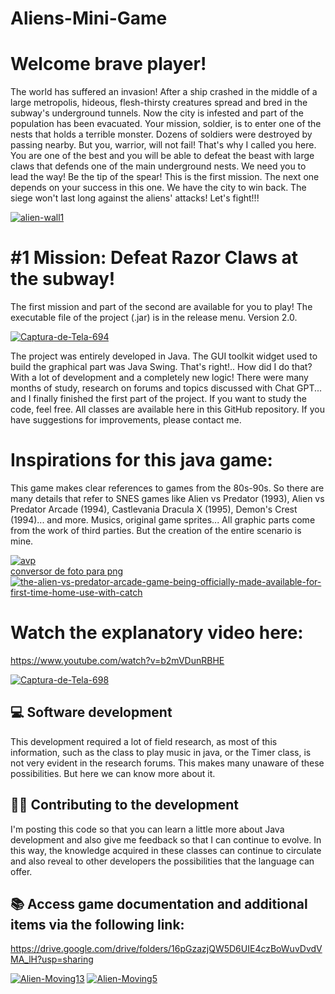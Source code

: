 # Aliens-Mini-Game
# Welcome brave player!
The world has suffered an invasion! After a ship crashed in the middle of a large metropolis, hideous, flesh-thirsty creatures spread and bred in the subway's underground tunnels. Now the city is infested and part of the population has been evacuated.
Your mission, soldier, is to enter one of the nests that holds a terrible monster. Dozens of soldiers were destroyed by passing nearby. But you, warrior, will not fail! That's why I called you here. You are one of the best and you will be able to defeat the beast with large claws that defends one of the main underground nests.
We need you to lead the way! Be the tip of the spear!
This is the first mission. The next one depends on your success in this one. We have the city to win back. The siege won't last long against the aliens' attacks! Let's fight!!!

<a href="https://imgbb.com/"><img src="https://i.ibb.co/mqHXf2M/alien-wall1.gif" alt="alien-wall1" border="0"></a>

# #1 Mission: Defeat Razor Claws at the subway!
The first mission and part of the second are available for you to play! The executable file of the project (.jar) is in the release menu. Version 2.0.

<a href="https://ibb.co/jVX2rRQ"><img src="https://i.ibb.co/cbnHrLZ/Captura-de-Tela-694.png" alt="Captura-de-Tela-694" border="0"></a>

The project was entirely developed in Java. The GUI toolkit widget used to build the graphical part was Java Swing. That's right!.. How did I do that? With a lot of development and a completely new logic! There were many months of study, research on forums and topics discussed with Chat GPT... and I finally finished the first part of the project. If you want to study the code, feel free. All classes are available here in this GitHub repository. If you have suggestions for improvements, please contact me.

# Inspirations for this java game:
This game makes clear references to games from the 80s-90s. So there are many details that refer to SNES games like Alien vs Predator (1993), Alien vs Predator Arcade (1994), Castlevania Dracula X (1995), Demon's Crest (1994)... and more. Musics, original game sprites... All graphic parts come from the work of third parties. But the creation of the entire scenario is mine.

<a href="https://ibb.co/mh7XsGt"><img src="https://i.ibb.co/5sVnD6v/avp.jpg" alt="avp" border="0"></a><br /><a target='_blank' href='https://pt-br.imgbb.com/'>conversor de foto para png</a><br />
<a href="https://ibb.co/8Nx8vxP"><img src="https://i.ibb.co/zQ2f92P/the-alien-vs-predator-arcade-game-being-officially-made-available-for-first-time-home-use-with-catch.webp" alt="the-alien-vs-predator-arcade-game-being-officially-made-available-for-first-time-home-use-with-catch" border="0"></a>




# Watch the explanatory video here:
https://www.youtube.com/watch?v=b2mVDunRBHE

<a href="https://ibb.co/BqrT0bL"><img src="https://i.ibb.co/NZmWc5x/Captura-de-Tela-698.png" alt="Captura-de-Tela-698" border="0"></a>

## 💻 Software development
This development required a lot of field research, as most of this information, such as the class to play music in java, or the Timer class, is not very evident in the research forums. This makes many unaware of these possibilities. But here we can know more about it.
## 👨‍🎓 Contributing to the development
I'm posting this code so that you can learn a little more about Java development and also give me feedback so that I can continue to evolve. In this way, the knowledge acquired in these classes can continue to circulate and also reveal to other developers the possibilities that the language can offer.
## 📚 Access game documentation and additional items via the following link:
https://drive.google.com/drive/folders/16pGzazjQW5D6UIE4czBoWuvDvdVMA_lH?usp=sharing

<a href="https://imgbb.com/"><img src="https://i.ibb.co/BCdNtdq/Alien-Moving13.gif" alt="Alien-Moving13" border="0"></a>
<a href="https://imgbb.com/"><img src="https://i.ibb.co/x87KNWp/Alien-Moving5.gif" alt="Alien-Moving5" border="0"></a>
